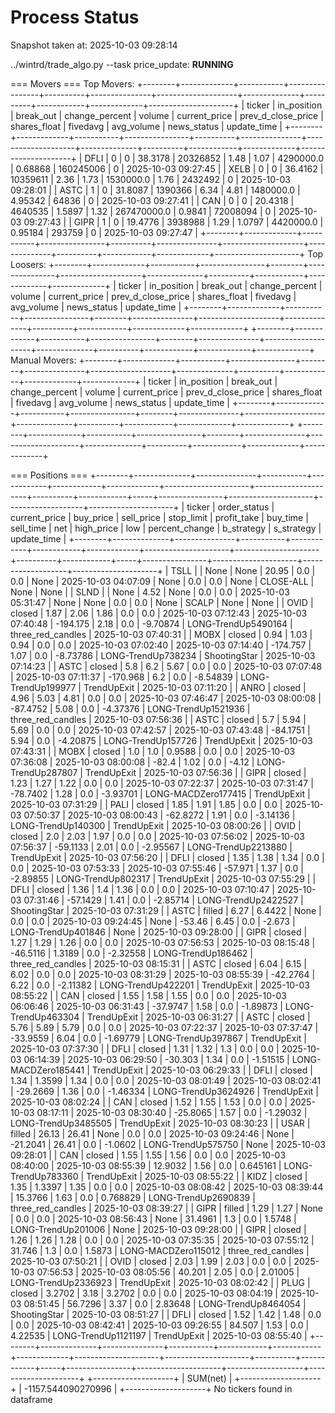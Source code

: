 # Process Status

Snapshot taken at: 2025-10-03 09:28:14

../wintrd/trade_algo.py --task price_update: **RUNNING**

=== Movers ===
Top Movers:
+--------+-------------+-----------+----------------+----------+---------------+--------------------+--------------+----------+------------+-------------+---------------------+
| ticker | in_position | break_out | change_percent |  volume  | current_price | prev_d_close_price | shares_float | fivedavg | avg_volume | news_status |     update_time     |
+--------+-------------+-----------+----------------+----------+---------------+--------------------+--------------+----------+------------+-------------+---------------------+
|  DFLI  |      0      |     0     |    38.3178     | 20326852 |      1.48     |        1.07        |  4290000.0   | 0.68868  | 160245006  |      0      | 2025-10-03 09:27:45 |
|  XELB  |      0      |     0     |    36.4162     | 10359611 |      2.36     |        1.73        |  1530000.0   |   1.76   |  2432492   |      0      | 2025-10-03 09:28:01 |
|  ASTC  |      1      |     0     |    31.8087     | 1390366  |      6.34     |        4.81        |  1480000.0   | 4.95342  |   64836    |      0      | 2025-10-03 09:27:41 |
|  CAN   |      0      |     0     |    20.4318     | 4640535  |     1.5897    |        1.32        | 267470000.0  |  0.9841  |  72008094  |      0      | 2025-10-03 09:27:43 |
|  GIPR  |      1      |     0     |    19.4776     | 3938988  |      1.29     |       1.0797       |  4420000.0   | 0.95184  |   293759   |      0      | 2025-10-03 09:27:47 |
+--------+-------------+-----------+----------------+----------+---------------+--------------------+--------------+----------+------------+-------------+---------------------+
Top Loosers:
+--------+-------------+-----------+----------------+--------+---------------+--------------------+--------------+----------+------------+-------------+-------------+
| ticker | in_position | break_out | change_percent | volume | current_price | prev_d_close_price | shares_float | fivedavg | avg_volume | news_status | update_time |
+--------+-------------+-----------+----------------+--------+---------------+--------------------+--------------+----------+------------+-------------+-------------+
+--------+-------------+-----------+----------------+--------+---------------+--------------------+--------------+----------+------------+-------------+-------------+
Manual Movers:
+--------+-------------+-----------+----------------+--------+---------------+--------------------+--------------+----------+------------+-------------+-------------+
| ticker | in_position | break_out | change_percent | volume | current_price | prev_d_close_price | shares_float | fivedavg | avg_volume | news_status | update_time |
+--------+-------------+-----------+----------------+--------+---------------+--------------------+--------------+----------+------------+-------------+-------------+
+--------+-------------+-----------+----------------+--------+---------------+--------------------+--------------+----------+------------+-------------+-------------+

=== Positions ===
+--------+--------------+---------------+-----------+------------+------------+-------------+---------------------+---------------------+----------+------------+-----+----------------+---------------------+-------------------+---------------------+
| ticker | order_status | current_price | buy_price | sell_price | stop_limit | profit_take |       buy_time      |      sell_time      |   net    | high_price | low | percent_change |      b_strategy     |     s_strategy    |     update_time     |
+--------+--------------+---------------+-----------+------------+------------+-------------+---------------------+---------------------+----------+------------+-----+----------------+---------------------+-------------------+---------------------+
|  TSLL  |              |      None     |    None   |   20.95    |    0.0     |     0.0     |         None        | 2025-10-03 04:07:09 |   None   |    0.0     | 0.0 |      None      |      CLOSE-ALL      |        None       |         None        |
|  SLND  |              |      None     |    4.52   |    None    |    0.0     |     0.0     | 2025-10-03 05:31:47 |         None        |   None   |    0.0     | 0.0 |      None      |        SCALP        |        None       |         None        |
|  OVID  |    closed    |      1.87     |    2.06   |    1.86    |    0.0     |     0.0     | 2025-10-03 07:12:43 | 2025-10-03 07:40:48 | -194.175 |    2.18    | 0.0 |    -9.70874    | LONG-TrendUp5490164 | three_red_candles | 2025-10-03 07:40:31 |
|  MOBX  |    closed    |      0.94     |    1.03   |    0.94    |    0.0     |     0.0     | 2025-10-03 07:02:40 | 2025-10-03 07:14:40 | -174.757 |    1.07    | 0.0 |    -8.73786    |  LONG-TrendUp738234 |    ShootingStar   | 2025-10-03 07:14:23 |
|  ASTC  |    closed    |      5.8      |    6.2    |    5.67    |    0.0     |     0.0     | 2025-10-03 07:07:48 | 2025-10-03 07:11:37 | -170.968 |    6.2     | 0.0 |    -8.54839    |  LONG-TrendUp199977 |    TrendUpExit    | 2025-10-03 07:11:20 |
|  ANRO  |    closed    |      4.96     |    5.03   |    4.81    |    0.0     |     0.0     | 2025-10-03 07:46:47 | 2025-10-03 08:00:08 | -87.4752 |    5.08    | 0.0 |    -4.37376    | LONG-TrendUp1521936 | three_red_candles | 2025-10-03 07:56:36 |
|  ASTC  |    closed    |      5.7      |    5.94   |    5.69    |    0.0     |     0.0     | 2025-10-03 07:42:57 | 2025-10-03 07:43:48 | -84.1751 |    5.94    | 0.0 |    -4.20875    |  LONG-TrendUp157726 |    TrendUpExit    | 2025-10-03 07:43:31 |
|  MOBX  |    closed    |      1.0      |    1.0    |   0.9588   |    0.0     |     0.0     | 2025-10-03 07:36:08 | 2025-10-03 08:00:08 |  -82.4   |    1.02    | 0.0 |     -4.12      |  LONG-TrendUp287807 |    TrendUpExit    | 2025-10-03 07:56:36 |
|  GIPR  |    closed    |      1.23     |    1.27   |    1.22    |    0.0     |     0.0     | 2025-10-03 07:22:37 | 2025-10-03 07:31:47 | -78.7402 |    1.28    | 0.0 |    -3.93701    | LONG-MACDZero177415 |    TrendUpExit    | 2025-10-03 07:31:29 |
|  PALI  |    closed    |      1.85     |    1.91   |    1.85    |    0.0     |     0.0     | 2025-10-03 07:50:37 | 2025-10-03 08:00:43 | -62.8272 |    1.91    | 0.0 |    -3.14136    |  LONG-TrendUp140300 |    TrendUpExit    | 2025-10-03 08:00:26 |
|  OVID  |    closed    |      2.0      |    2.03   |    1.97    |    0.0     |     0.0     | 2025-10-03 07:56:02 | 2025-10-03 07:56:37 | -59.1133 |    2.01    | 0.0 |    -2.95567    | LONG-TrendUp2213880 |    TrendUpExit    | 2025-10-03 07:56:20 |
|  DFLI  |    closed    |      1.35     |    1.38   |    1.34    |    0.0     |     0.0     | 2025-10-03 07:53:33 | 2025-10-03 07:55:46 | -57.971  |    1.37    | 0.0 |    -2.89855    |  LONG-TrendUp802317 |    TrendUpExit    | 2025-10-03 07:55:29 |
|  DFLI  |    closed    |      1.36     |    1.4    |    1.36    |    0.0     |     0.0     | 2025-10-03 07:10:47 | 2025-10-03 07:31:46 | -57.1429 |    1.41    | 0.0 |    -2.85714    | LONG-TrendUp2422527 |    ShootingStar   | 2025-10-03 07:31:29 |
|  ASTC  |    filled    |      6.27     |   6.4422  |    None    |    0.0     |     0.0     | 2025-10-03 09:24:45 |         None        |  -53.46  |    6.45    | 0.0 |     -2.673     |  LONG-TrendUp401846 |        None       | 2025-10-03 09:28:00 |
|  GIPR  |    closed    |      1.27     |    1.29   |    1.26    |    0.0     |     0.0     | 2025-10-03 07:56:53 | 2025-10-03 08:15:48 | -46.5116 |   1.3189   | 0.0 |    -2.32558    |  LONG-TrendUp186462 | three_red_candles | 2025-10-03 08:15:31 |
|  ASTC  |    closed    |      6.04     |    6.15   |    6.02    |    0.0     |     0.0     | 2025-10-03 08:31:29 | 2025-10-03 08:55:39 | -42.2764 |    6.22    | 0.0 |    -2.11382    |  LONG-TrendUp422201 |    TrendUpExit    | 2025-10-03 08:55:22 |
|  CAN   |    closed    |      1.55     |    1.58   |    1.55    |    0.0     |     0.0     | 2025-10-03 06:06:46 | 2025-10-03 06:31:43 | -37.9747 |    1.58    | 0.0 |    -1.89873    |  LONG-TrendUp463304 |    TrendUpExit    | 2025-10-03 06:31:27 |
|  ASTC  |    closed    |      5.76     |    5.89   |    5.79    |    0.0     |     0.0     | 2025-10-03 07:22:37 | 2025-10-03 07:37:47 | -33.9559 |    6.04    | 0.0 |    -1.69779    |  LONG-TrendUp397867 |    TrendUpExit    | 2025-10-03 07:37:30 |
|  DFLI  |    closed    |      1.31     |    1.32   |    1.3     |    0.0     |     0.0     | 2025-10-03 06:14:39 | 2025-10-03 06:29:50 | -30.303  |    1.34    | 0.0 |    -1.51515    | LONG-MACDZero185441 |    TrendUpExit    | 2025-10-03 06:29:33 |
|  DFLI  |    closed    |      1.34     |   1.3599  |    1.34    |    0.0     |     0.0     | 2025-10-03 08:01:49 | 2025-10-03 08:02:41 | -29.2669 |    1.36    | 0.0 |    -1.46334    | LONG-TrendUp3624926 |    TrendUpExit    | 2025-10-03 08:02:24 |
|  CAN   |    closed    |      1.52     |    1.55   |    1.53    |    0.0     |     0.0     | 2025-10-03 08:17:11 | 2025-10-03 08:30:40 | -25.8065 |    1.57    | 0.0 |    -1.29032    | LONG-TrendUp3485505 |    TrendUpExit    | 2025-10-03 08:30:23 |
|  USAR  |    filled    |     26.13     |   26.41   |    None    |    0.0     |     0.0     | 2025-10-03 09:24:46 |         None        | -21.2041 |   26.41    | 0.0 |    -1.0602     |  LONG-TrendUp575750 |        None       | 2025-10-03 09:28:01 |
|  CAN   |    closed    |      1.55     |    1.55   |    1.56    |    0.0     |     0.0     | 2025-10-03 08:40:00 | 2025-10-03 08:55:39 | 12.9032  |    1.56    | 0.0 |    0.645161    |  LONG-TrendUp783360 |    TrendUpExit    | 2025-10-03 08:55:22 |
|  KIDZ  |    closed    |      1.35     |   1.3397  |    1.35    |    0.0     |     0.0     | 2025-10-03 08:08:42 | 2025-10-03 08:39:44 | 15.3766  |    1.63    | 0.0 |    0.768829    | LONG-TrendUp2690839 | three_red_candles | 2025-10-03 08:39:27 |
|  GIPR  |    filled    |      1.29     |    1.27   |    None    |    0.0     |     0.0     | 2025-10-03 08:56:43 |         None        | 31.4961  |    1.3     | 0.0 |     1.5748     |  LONG-TrendUp201006 |        None       | 2025-10-03 09:28:00 |
|  GIPR  |    closed    |      1.26     |    1.26   |    1.28    |    0.0     |     0.0     | 2025-10-03 07:35:35 | 2025-10-03 07:55:12 |  31.746  |    1.3     | 0.0 |     1.5873     | LONG-MACDZero115012 | three_red_candles | 2025-10-03 07:50:21 |
|  OVID  |    closed    |      2.03     |    1.99   |    2.03    |    0.0     |     0.0     | 2025-10-03 07:56:53 | 2025-10-03 08:05:56 |  40.201  |    2.05    | 0.0 |    2.01005     | LONG-TrendUp2336923 |    TrendUpExit    | 2025-10-03 08:02:42 |
|  PLUG  |    closed    |     3.2702    |    3.18   |   3.2702   |    0.0     |     0.0     | 2025-10-03 08:04:19 | 2025-10-03 08:51:45 | 56.7296  |    3.37    | 0.0 |    2.83648     | LONG-TrendUp8464054 |    ShootingStar   | 2025-10-03 08:51:27 |
|  DFLI  |    closed    |      1.52     |    1.42   |    1.48    |    0.0     |     0.0     | 2025-10-03 08:42:41 | 2025-10-03 09:26:55 |  84.507  |    1.53    | 0.0 |    4.22535     | LONG-TrendUp1121197 |    TrendUpExit    | 2025-10-03 08:55:40 |
+--------+--------------+---------------+-----------+------------+------------+-------------+---------------------+---------------------+----------+------------+-----+----------------+---------------------+-------------------+---------------------+
+--------------------+
|      SUM(net)      |
+--------------------+
| -1157.544090270996 |
+--------------------+
No tickers found in dataframe

